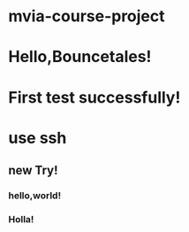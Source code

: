 # mvia-course-project
# Hello,Bouncetales!
# First test successfully!
# use ssh
## new Try!
### hello,world!
### Holla!
